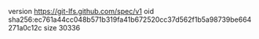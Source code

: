 version https://git-lfs.github.com/spec/v1
oid sha256:ec761a44cc048b571b319fa41b672520cc37d562f1b5a98739be664271a0c12c
size 30336
